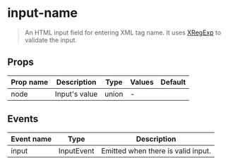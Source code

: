 # input-name

> An HTML input field for entering XML tag name. It uses [XRegExp](http://xregexp.com/) to validate the input.

## Props

| Prop name | Description   | Type  | Values | Default |
| --------- | ------------- | ----- | ------ | ------- |
| node      | Input's value | union | -      |         |

## Events

| Event name | Type       | Description                        |
| ---------- | ---------- | ---------------------------------- |
| input      | InputEvent | Emitted when there is valid input. |
